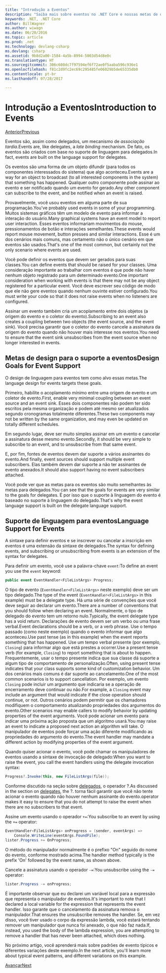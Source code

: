 ```yaml
---
title: "Introdução a Eventos"
description: "Saiba mais sobre eventos no .NET Core e nossas metas de design de linguagem para eventos nesta visão geral."
keywords: .NET, .NET Core
author: BillWagner
ms.author: wiwagn
ms.date: 06/20/2016
ms.topic: article
ms.prod: .net
ms.technology: devlang-csharp
ms.devlang: csharp
ms.assetid: 9b8d2a00-1584-4a5b-8994-5003d54d8e0c
ms.translationtype: HT
ms.sourcegitcommit: 306c608dc7f97594ef6f72ae0f5aaba596c936e1
ms.openlocfilehash: f81c2d9fc2ec69c295485fe06029b5de65335db0
ms.contentlocale: pt-br
ms.lasthandoff: 07/28/2017

---
```


# <a name="introduction-to-events"></a><span data-ttu-id="b0c05-104">Introdução a Eventos</span><span class="sxs-lookup"><span data-stu-id="b0c05-104">Introduction to Events</span></span>

[<span data-ttu-id="b0c05-105">Anterior</span><span class="sxs-lookup"><span data-stu-id="b0c05-105">Previous</span></span>](delegates-patterns.md)

<span data-ttu-id="b0c05-106">Eventos são, assim como delegados, um mecanismo de *associação tardia*.</span><span class="sxs-lookup"><span data-stu-id="b0c05-106">Events are, like delegates, a *late binding* mechanism.</span></span> <span data-ttu-id="b0c05-107">De fato, os eventos são criados com base no suporte de linguagem para delegados.</span><span class="sxs-lookup"><span data-stu-id="b0c05-107">In fact, events are built on the language support for delegates.</span></span>

<span data-ttu-id="b0c05-108">Os eventos são uma forma de um objeto difundir (para todos os componentes interessados do sistema) que algo aconteceu.</span><span class="sxs-lookup"><span data-stu-id="b0c05-108">Events are a way for an object to broadcast (to all interested components in the system) that something has happened.</span></span> <span data-ttu-id="b0c05-109">Qualquer outro componente pode assinar ao evento e ser notificado quando um evento for gerado.</span><span class="sxs-lookup"><span data-stu-id="b0c05-109">Any other component can subscribe to the event, and be notified when an event is raised.</span></span>

<span data-ttu-id="b0c05-110">Provavelmente, você usou eventos em alguma parte de sua programação.</span><span class="sxs-lookup"><span data-stu-id="b0c05-110">You've probably used events in some of your programming.</span></span> <span data-ttu-id="b0c05-111">Muitos sistemas gráficos têm um modelo de evento para informar a interação do usuário.</span><span class="sxs-lookup"><span data-stu-id="b0c05-111">Many graphical systems have an event model to report user interaction.</span></span> <span data-ttu-id="b0c05-112">Esses eventos informariam movimentos do mouse, pressionamentos de botão e interações semelhantes.</span><span class="sxs-lookup"><span data-stu-id="b0c05-112">These events would report mouse movement, button presses and similar interactions.</span></span> <span data-ttu-id="b0c05-113">Esse é um dos cenários mais comuns, mas certamento não o único cenário em que eventos são usados.</span><span class="sxs-lookup"><span data-stu-id="b0c05-113">That's one of the most common, but certainly not the only scenario where events are used.</span></span>

<span data-ttu-id="b0c05-114">Você pode definir os eventos que devem ser gerados para suas classes.</span><span class="sxs-lookup"><span data-stu-id="b0c05-114">You can define events that should be raised for your classes.</span></span> <span data-ttu-id="b0c05-115">Uma consideração importante ao trabalhar com eventos é que pode não haver nenhum objeto registrado para um determinado evento.</span><span class="sxs-lookup"><span data-stu-id="b0c05-115">One important consideration when working with events is that there may not be any object registered for a particular event.</span></span> <span data-ttu-id="b0c05-116">Você deve escrever seu código de modo que ele não gere eventos quando nenhum ouvinte estiver configurado.</span><span class="sxs-lookup"><span data-stu-id="b0c05-116">You must write your code so that it does not raise events when no listeners are configured.</span></span>

<span data-ttu-id="b0c05-117">Assinar um evento também cria um acoplamento entre dois objetos (a origem do evento e o coletor do evento).</span><span class="sxs-lookup"><span data-stu-id="b0c05-117">Subscribing to an event also creates a coupling between two objects (the event source, and the event sink).</span></span> <span data-ttu-id="b0c05-118">Você precisa garantir que o coletor do evento cancele a assinatura da origem do evento quando não houver mais interesse nos eventos.</span><span class="sxs-lookup"><span data-stu-id="b0c05-118">You need to ensure that the event sink unsubscribes from the event source when no longer interested in events.</span></span>

## <a name="design-goals-for-event-support"></a><span data-ttu-id="b0c05-119">Metas de design para o suporte a eventos</span><span class="sxs-lookup"><span data-stu-id="b0c05-119">Design Goals for Event Support</span></span>

<span data-ttu-id="b0c05-120">O design de linguagem para eventos tem como alvo essas metas.</span><span class="sxs-lookup"><span data-stu-id="b0c05-120">The language design for events targets these goals.</span></span>

<span data-ttu-id="b0c05-121">Primeiro, habilite o acoplamento mínimo entre uma origem de evento e um coletor de evento.</span><span class="sxs-lookup"><span data-stu-id="b0c05-121">First, enable very minimal coupling between an event source and an event sink.</span></span> <span data-ttu-id="b0c05-122">Esses dois componentes não podem ter sido escritos pela mesma organização e podem até mesmo ser atualizados segundo cronogramas totalmente diferentes.</span><span class="sxs-lookup"><span data-stu-id="b0c05-122">These two components may not be written by the same organization, and may even be updated on totally different schedules.</span></span>

<span data-ttu-id="b0c05-123">Em segundo lugar, deve ser muito simples assinar em um evento e cancelar a assinatura desse mesmo evento.</span><span class="sxs-lookup"><span data-stu-id="b0c05-123">Secondly, it should be very simple to subscribe to an event, and to unsubscribe from that same event.</span></span>

<span data-ttu-id="b0c05-124">E, por fim, fontes de eventos devem dar suporte a vários assinantes do evento.</span><span class="sxs-lookup"><span data-stu-id="b0c05-124">And finally, event sources should support multiple event subscribers.</span></span> <span data-ttu-id="b0c05-125">Elas também devem dar suporte a não ter assinantes de evento anexados.</span><span class="sxs-lookup"><span data-stu-id="b0c05-125">It should also support having no event subscribers attached.</span></span>

<span data-ttu-id="b0c05-126">Você pode ver que as metas para os eventos são muito semelhantes às metas para delegados.</span><span class="sxs-lookup"><span data-stu-id="b0c05-126">You can see that the goals for events are very similar to the goals for delegates.</span></span>
<span data-ttu-id="b0c05-127">É por isso que o suporte à linguagem do evento é baseado no suporte à linguagem do delegado.</span><span class="sxs-lookup"><span data-stu-id="b0c05-127">That's why the event language support is built on the delegate language support.</span></span>

## <a name="language-support-for-events"></a><span data-ttu-id="b0c05-128">Suporte de linguagem para eventos</span><span class="sxs-lookup"><span data-stu-id="b0c05-128">Language Support for Events</span></span>

<span data-ttu-id="b0c05-129">A sintaxe para definir eventos e se inscrever ou cancelar a inscrição em eventos é uma extensão da sintaxe de delegados.</span><span class="sxs-lookup"><span data-stu-id="b0c05-129">The syntax for defining events, and subscribing or unsubscribing from events is an extension of the syntax for delegates.</span></span>

<span data-ttu-id="b0c05-130">Para definir um evento, você use a palavra-chave `event`:</span><span class="sxs-lookup"><span data-stu-id="b0c05-130">To define an event you use the `event` keyword:</span></span>

```csharp
public event EventHandler<FileListArgs> Progress;
```

<span data-ttu-id="b0c05-131">O tipo de evento (`EventHandler<FileListArgs>` neste exemplo) deve ser um tipo delegado.</span><span class="sxs-lookup"><span data-stu-id="b0c05-131">The type of the event (`EventHandler<FileListArgs>` in this example) must be a delegate type.</span></span> <span data-ttu-id="b0c05-132">Há uma série de convenções que você deve seguir ao declarar um evento.</span><span class="sxs-lookup"><span data-stu-id="b0c05-132">There are a number of conventions that you should follow when declaring an event.</span></span> <span data-ttu-id="b0c05-133">Normalmente, o tipo de delegado do evento tem um retorno nulo.</span><span class="sxs-lookup"><span data-stu-id="b0c05-133">Typically, the event delegate type has a void return.</span></span>
<span data-ttu-id="b0c05-134">Declarações de evento devem ser um verbo ou uma frase verbal.</span><span class="sxs-lookup"><span data-stu-id="b0c05-134">Event declarations should be a verb, or a verb phrase.</span></span>
<span data-ttu-id="b0c05-135">Use o tempo passado (como neste exemplo) quando o evento informar que algo aconteceu.</span><span class="sxs-lookup"><span data-stu-id="b0c05-135">Use past tense (as in this example) when the event reports something that has happened.</span></span> <span data-ttu-id="b0c05-136">Use um tempo verbal presente (por exemplo, `Closing`) para informar algo que está prestes a ocorrer.</span><span class="sxs-lookup"><span data-stu-id="b0c05-136">Use a present tense verb (for example, `Closing`) to report something that is about to happen.</span></span> <span data-ttu-id="b0c05-137">Frequentemente, usar o tempo presente indica que sua classe dá suporte a algum tipo de comportamento de personalização.</span><span class="sxs-lookup"><span data-stu-id="b0c05-137">Often, using present tense indicates that your class supports some kind of customization behavior.</span></span> <span data-ttu-id="b0c05-138">Um dos cenários mais comuns é dar suporte ao cancelamento.</span><span class="sxs-lookup"><span data-stu-id="b0c05-138">One of the most common scenarios is to support cancellation.</span></span> <span data-ttu-id="b0c05-139">Por exemplo, um evento `Closing` pode incluir um argumento que indicaria se a operação de encerramento deve continuar ou não.</span><span class="sxs-lookup"><span data-stu-id="b0c05-139">For example, a `Closing` event may include an argument that would indicate if the close operation should continue, or not.</span></span>  <span data-ttu-id="b0c05-140">Outros cenários podem permitir que os chamadores modifiquem o comportamento atualizando propriedades dos argumentos do evento.</span><span class="sxs-lookup"><span data-stu-id="b0c05-140">Other scenarios may enable callers to modify behavior by updating properties of the event arguments.</span></span> <span data-ttu-id="b0c05-141">Você pode acionar um evento para indicar uma próxima ação proposta que um algoritmo usará.</span><span class="sxs-lookup"><span data-stu-id="b0c05-141">You may raise an event to indicate a proposed next action an algorithm will take.</span></span> <span data-ttu-id="b0c05-142">O manipulador de eventos pode forçar uma ação diferente modificando as propriedades do argumento do evento.</span><span class="sxs-lookup"><span data-stu-id="b0c05-142">The event handler may mandate a different action by modifying  properties of the event argument.</span></span>

<span data-ttu-id="b0c05-143">Quando quiser acionar o evento, você pode chamar os manipuladores de eventos usando a sintaxe de invocação de delegado:</span><span class="sxs-lookup"><span data-stu-id="b0c05-143">When you want to raise the event, you call the event handlers using the delegate invocation syntax:</span></span>

```csharp
Progress?.Invoke(this, new FileListArgs(file));
```

<span data-ttu-id="b0c05-144">Conforme discutido na seção sobre [delegados](delegates-patterns.md), o operador ?.</span><span class="sxs-lookup"><span data-stu-id="b0c05-144">As discussed in the section on [delegates](delegates-patterns.md), the ?.</span></span>
<span data-ttu-id="b0c05-145">torna fácil garantir que você não tente acionar o evento quando não houver nenhum assinante do evento.</span><span class="sxs-lookup"><span data-stu-id="b0c05-145">operator makes it easy to ensure that you do not attempt to raise the event when there are no subscribers to that event.</span></span>
 
<span data-ttu-id="b0c05-146">Assine um evento usando o operador `+=`:</span><span class="sxs-lookup"><span data-stu-id="b0c05-146">You subscribe to an event by using the `+=` operator:</span></span>

```csharp
EventHandler<FileListArgs> onProgress = (sender, eventArgs) => 
    Console.WriteLine(eventArgs.FoundFile);
lister.Progress += OnProgress;
```

<span data-ttu-id="b0c05-147">O método do manipulador normalmente é o prefixo "On" seguido do nome do evento, conforme mostrado acima.</span><span class="sxs-lookup"><span data-stu-id="b0c05-147">The handler method typically is the prefix 'On' followed by the event name, as shown above.</span></span>

<span data-ttu-id="b0c05-148">Cancele a assinatura usando o operador `-=`:</span><span class="sxs-lookup"><span data-stu-id="b0c05-148">You unsubscribe using the `-=` operator:</span></span>

```csharp
lister.Progress -= onProgress;
```

<span data-ttu-id="b0c05-149">É importante observar que eu declarei um variável local para a expressão que representa o manipulador de eventos.</span><span class="sxs-lookup"><span data-stu-id="b0c05-149">It's important to note that I declared a local variable for the expression that represents the event handler.</span></span> <span data-ttu-id="b0c05-150">Isso garante que o cancelamento da assinatura remova o manipulador.</span><span class="sxs-lookup"><span data-stu-id="b0c05-150">That ensures the unsubscribe removes the handler.</span></span>
<span data-ttu-id="b0c05-151">Se, em vez disso, você tiver usado o corpo da expressão lambda, você estará tentando remover um manipulador que nunca foi anexado, o que não faz nada.</span><span class="sxs-lookup"><span data-stu-id="b0c05-151">If, instead, you used the body of the lambda expression, you are attempting to remove a handler that has never been attached, which does nothing.</span></span>

<span data-ttu-id="b0c05-152">No próximo artigo, você aprenderá mais sobre padrões de evento típicos e diferentes variações deste exemplo.</span><span class="sxs-lookup"><span data-stu-id="b0c05-152">In the next article, you'll learn more about typical event patterns, and different variations on this example.</span></span>

[<span data-ttu-id="b0c05-153">Avançar</span><span class="sxs-lookup"><span data-stu-id="b0c05-153">Next</span></span>](event-pattern.md)

